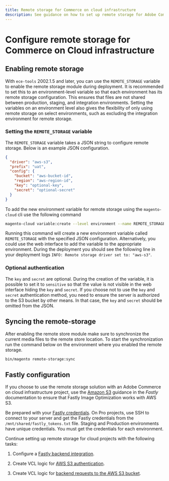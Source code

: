 ```yaml
---
title: Remote storage for Commerce on cloud infrastructure
description: See guidance on how to set up remote storage for Adobe Commerce on cloud infrastructure.
---
```


# Configure remote storage for Commerce on Cloud infrastructure

## Enabling remote storage

With `ece-tools` 2002.1.5 and later, you can use the `REMOTE_STORAGE` variable to enable the remote storage module during deployment. It is recommended to set this to an environment-level variable so that each environment has its remote storage configuration. This ensures that files are not shared between production, staging, and integration environments. Setting the variables on an environment level also gives the flexibility of only using remote storage on select environments, such as excluding the integration environment for remote storage.

### Setting the `REMOTE_STORAGE` variable

The `REMOTE_STORAGE` variable takes a JSON string to configure remote storage. Below is an example JSON configuration.

```json
{
  "driver": "aws-s3",
  "prefix": "uat",
  "config": {
    "bucket": "aws-bucket-id",
    "region": "aws-region-id",
    "key": "optional-key",
    "secret": "optional-secret"
  }
}
```

To add the new environment variable for remote storage using the `magento-cloud` cli use the following command

```bash
magento-cloud variable:create --level environment --name REMOTE_STORAGE --json true --inheritable false --value '{"driver":"aws-s3","prefix":"uat","config":{"bucket":"aws-bucket-id","region":"eu-west-1","key":"optional-key","secret":"optional-secret"}}'
```

Running this command will create a new environment variable called `REMOTE_STORAGE` with the specified JSON configuration. Alternatively, you could use the web interface to add the variable to the appropriate environment.
During the deployment you should see the following line in your deployment logs `INFO: Remote storage driver set to: "aws-s3"`.

### Optional authentication

The `key` and `secret` are optional. During the creation of the variable, it is possible to set it to `sensitive` so that the value is not visible in the web interface hiding the `key` and `secret`. If you choose not to use the `key` and `secret` authentication method, you need to ensure the server is authorized to the S3 bucket by other means. In that case, the `key` and `secret` should be omitted from the JSON. 

## Syncing the remote-storage

After enabling the remote store module make sure to synchronize the current media files to the remote store location. 
To start the synchronization run the command below on the environment where you enabled the remote storage.

```bash
bin/magento remote-storage:sync 
```

## Fastly configuration

If you choose to use the remote storage solution with an Adobe Commerce on cloud infrastructure project, use the [Amazon S3](https://docs.fastly.com/en/guides/amazon-s3) guidance in the _Fastly_ documentation to ensure that Fastly Image Optimization works with AWS S3.

Be prepared with your [Fastly credentials](https://experienceleague.adobe.com/docs/commerce-cloud-service/user-guide/cdn/setup-fastly/fastly-configuration.html#get-fastly-credentials). On Pro projects, use SSH to connect to your server and get the Fastly credentials from the `/mnt/shared/fastly_tokens.txt` file. Staging and Production environments have unique credentials. You must get the credentials for each environment.

Continue setting up remote storage for cloud projects with the following tasks:

1. Configure a [Fastly backend integration](https://github.com/fastly/fastly-magento2/blob/master/Documentation/Guides/Edge-Modules/EDGE-MODULE-OTHER-CMS-INTEGRATION.md).

1. Create VCL logic for [AWS S3 authentication](https://docs.fastly.com/en/guides/amazon-s3#using-an-amazon-s3-private-bucket).

1. Create VCL logic for [backend requests to the AWS S3 bucket](https://developer.fastly.com/reference/vcl/variables/backend-connection/req-backend/).
